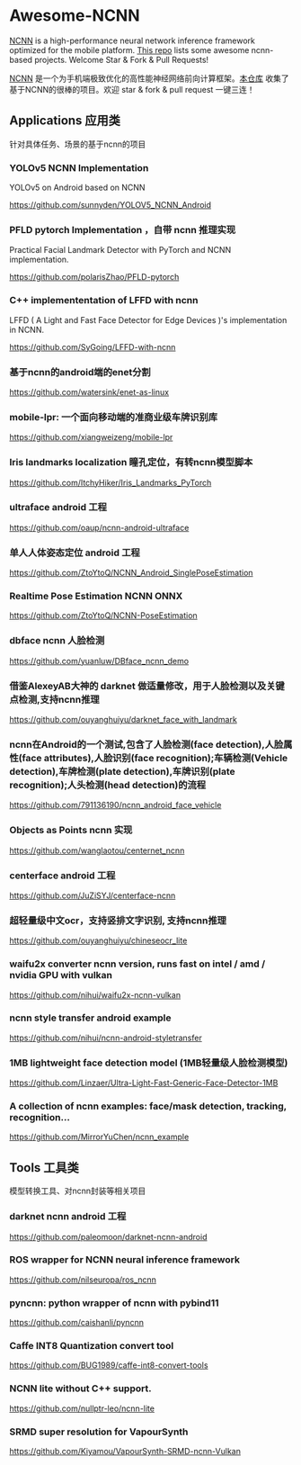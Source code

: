 # Awesome-NCNN

[NCNN](https://github.com/tencent/ncnn) is a high-performance neural network inference framework optimized for the mobile platform. [This repo](https://github.com/zchrissirhcz/awesome-ncnn) lists some awesome ncnn-based projects. Welcome Star & Fork & Pull Requests!

[NCNN](https://github.com/tencent/ncnn) 是一个为手机端极致优化的高性能神经网络前向计算框架。[本仓库](https://github.com/zchrissirhcz/awesome-ncnn) 收集了基于NCNN的很棒的项目。欢迎 star & fork & pull request 一键三连！


## Applications 应用类
针对具体任务、场景的基于ncnn的项目


### YOLOv5 NCNN Implementation

YOLOv5 on Android based on NCNN

https://github.com/sunnyden/YOLOV5_NCNN_Android


### PFLD pytorch Implementation ，自带 ncnn 推理实现

Practical Facial Landmark Detector with PyTorch and NCNN implementation.

https://github.com/polarisZhao/PFLD-pytorch


### C++ implemententation of LFFD with ncnn

LFFD ( A Light and Fast Face Detector for Edge Devices )'s implementation in NCNN.

https://github.com/SyGoing/LFFD-with-ncnn


### 基于ncnn的android端的enet分割

https://github.com/watersink/enet-as-linux


### mobile-lpr: 一个面向移动端的准商业级车牌识别库

https://github.com/xiangweizeng/mobile-lpr


### Iris landmarks localization 瞳孔定位，有转ncnn模型脚本

https://github.com/ItchyHiker/Iris_Landmarks_PyTorch


### ultraface android 工程

https://github.com/oaup/ncnn-android-ultraface


### 单人人体姿态定位 android 工程

https://github.com/ZtoYtoQ/NCNN_Android_SinglePoseEstimation


### Realtime Pose Estimation NCNN ONNX 

https://github.com/ZtoYtoQ/NCNN-PoseEstimation


### dbface ncnn 人脸检测

https://github.com/yuanluw/DBface_ncnn_demo


### 借鉴AlexeyAB大神的 darknet 做适量修改，用于人脸检测以及关键点检测,支持ncnn推理

https://github.com/ouyanghuiyu/darknet_face_with_landmark


### ncnn在Android的一个测试,包含了人脸检测(face detection),人脸属性(face attributes),人脸识别(face recognition);车辆检测(Vehicle detection),车牌检测(plate detection),车牌识别(plate recognition);人头检测(head detection)的流程

https://github.com/791136190/ncnn_android_face_vehicle


### Objects as Points ncnn 实现

https://github.com/wanglaotou/centernet_ncnn


### centerface android 工程

https://github.com/JuZiSYJ/centerface-ncnn


### 超轻量级中文ocr，支持竖排文字识别, 支持ncnn推理

https://github.com/ouyanghuiyu/chineseocr_lite


### waifu2x converter ncnn version, runs fast on intel / amd / nvidia GPU with vulkan

https://github.com/nihui/waifu2x-ncnn-vulkan


### ncnn style transfer android example

https://github.com/nihui/ncnn-android-styletransfer


### 1MB lightweight face detection model (1MB轻量级人脸检测模型)

https://github.com/Linzaer/Ultra-Light-Fast-Generic-Face-Detector-1MB


### A collection of ncnn examples: face/mask detection, tracking, recognition...

https://github.com/MirrorYuChen/ncnn_example



## Tools 工具类

模型转换工具、对ncnn封装等相关项目

### darknet ncnn android 工程

https://github.com/paleomoon/darknet-ncnn-android


### ROS wrapper for NCNN neural inference framework

https://github.com/nilseuropa/ros_ncnn


### pyncnn: python wrapper of ncnn with pybind11

https://github.com/caishanli/pyncnn


### Caffe INT8 Quantization convert tool

https://github.com/BUG1989/caffe-int8-convert-tools


### NCNN lite without C++ support.

https://github.com/nullptr-leo/ncnn-lite


### SRMD super resolution for VapourSynth

https://github.com/Kiyamou/VapourSynth-SRMD-ncnn-Vulkan


